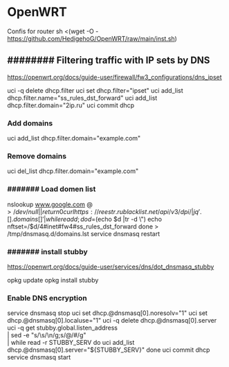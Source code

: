 # OpenWRT
Confis for router
sh <(wget -O - https://github.com/HedigehoG/OpenWRT/raw/main/inst.sh)

## ########  Filtering traffic with IP sets by DNS  ##########
https://openwrt.org/docs/guide-user/firewall/fw3_configurations/dns_ipset

uci -q delete dhcp.filter
uci set dhcp.filter="ipset"
uci add_list dhcp.filter.name="ss_rules_dst_forward"
uci add_list dhcp.filter.domain="2ip.ru"
uci commit dhcp

### Add domains
uci add_list dhcp.filter.domain="example.com"
### Remove domains
uci del_list dhcp.filter.domain="example.com"

### #######  Load domen list  ##########
nslookup www.google.com $@>/dev/null  || return 0
curl https://reestr.rublacklist.net/api/v3/dpi/ |jq '.[].domains[]' |while read d; do
	d=$(echo $d |tr -d \")
    echo nftset=/$d/4#inet#fw4#ss_rules_dst_forward
done > /tmp/dnsmasq.d/domains.lst
service dnsmasq restart

### #######  install stubby  ##########################
https://openwrt.org/docs/guide-user/services/dns/dot_dnsmasq_stubby
	
opkg update
opkg install stubby
 
### Enable DNS encryption
service dnsmasq stop
uci set dhcp.@dnsmasq[0].noresolv="1"
uci set dhcp.@dnsmasq[0].localuse="1"
uci -q delete dhcp.@dnsmasq[0].server
uci -q get stubby.global.listen_address \
| sed -e "s/\s/\n/g;s/@/#/g" \
| while read -r STUBBY_SERV
do uci add_list dhcp.@dnsmasq[0].server="${STUBBY_SERV}"
done
uci commit dhcp
service dnsmasq start	
